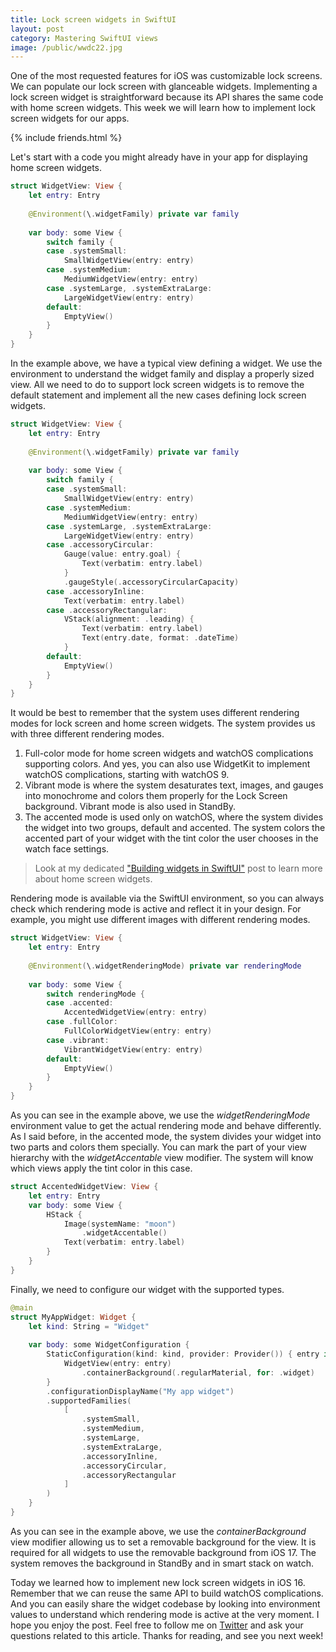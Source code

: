 ```yaml
---
title: Lock screen widgets in SwiftUI
layout: post
category: Mastering SwiftUI views
image: /public/wwdc22.jpg
---
```


One of the most requested features for iOS was customizable lock screens. We can populate our lock screen with glanceable widgets. Implementing a lock screen widget is straightforward because its API shares the same code with home screen widgets. This week we will learn how to implement lock screen widgets for our apps.

{% include friends.html %}

Let's start with a code you might already have in your app for displaying home screen widgets.

```swift
struct WidgetView: View {
    let entry: Entry
    
    @Environment(\.widgetFamily) private var family
    
    var body: some View {
        switch family {
        case .systemSmall:
            SmallWidgetView(entry: entry)
        case .systemMedium:
            MediumWidgetView(entry: entry)
        case .systemLarge, .systemExtraLarge:
            LargeWidgetView(entry: entry)
        default:
            EmptyView()
        }
    }
}
```

In the example above, we have a typical view defining a widget. We use the environment to understand the widget family and display a properly sized view. All we need to do to support lock screen widgets is to remove the default statement and implement all the new cases defining lock screen widgets.

```swift
struct WidgetView: View {
    let entry: Entry
    
    @Environment(\.widgetFamily) private var family
    
    var body: some View {
        switch family {
        case .systemSmall:
            SmallWidgetView(entry: entry)
        case .systemMedium:
            MediumWidgetView(entry: entry)
        case .systemLarge, .systemExtraLarge:
            LargeWidgetView(entry: entry)
        case .accessoryCircular:
            Gauge(value: entry.goal) {
                Text(verbatim: entry.label)
            }
            .gaugeStyle(.accessoryCircularCapacity)
        case .accessoryInline:
            Text(verbatim: entry.label)
        case .accessoryRectangular:
            VStack(alignment: .leading) {
                Text(verbatim: entry.label)
                Text(entry.date, format: .dateTime)
            }
        default:
            EmptyView()
        }
    }
}
```

It would be best to remember that the system uses different rendering modes for lock screen and home screen widgets. The system provides us with three different rendering modes.

1. Full-color mode for home screen widgets and watchOS complications supporting colors. And yes, you can also use WidgetKit to implement watchOS complications, starting with watchOS 9.
2. Vibrant mode is where the system desaturates text, images, and gauges into monochrome and colors them properly for the Lock Screen background. Vibrant mode is also used in StandBy.
3. The accented mode is used only on watchOS, where the system divides the widget into two groups, default and accented. The system colors the accented part of your widget with the tint color the user chooses in the watch face settings.

> Look at my dedicated ["Building widgets in SwiftUI"](/2020/09/09/building-widgets-in-swiftui/) post to learn more about home screen widgets.

Rendering mode is available via the SwiftUI environment, so you can always check which rendering mode is active and reflect it in your design. For example, you might use different images with different rendering modes.

```swift
struct WidgetView: View {
    let entry: Entry
    
    @Environment(\.widgetRenderingMode) private var renderingMode
    
    var body: some View {
        switch renderingMode {
        case .accented:
            AccentedWidgetView(entry: entry)
        case .fullColor:
            FullColorWidgetView(entry: entry)
        case .vibrant:
            VibrantWidgetView(entry: entry)
        default:
            EmptyView()
        }
    }
}
```

As you can see in the example above, we use the *widgetRenderingMode* environment value to get the actual rendering mode and behave differently. As I said before, in the accented mode, the system divides your widget into two parts and colors them specially. You can mark the part of your view hierarchy with the *widgetAccentable* view modifier. The system will know which views apply the tint color in this case.

```swift
struct AccentedWidgetView: View {
    let entry: Entry
    var body: some View {
        HStack {
            Image(systemName: "moon")
                .widgetAccentable()
            Text(verbatim: entry.label)
        }
    }
}
```

Finally, we need to configure our widget with the supported types.

```swift
@main
struct MyAppWidget: Widget {
    let kind: String = "Widget"
    
    var body: some WidgetConfiguration {
        StaticConfiguration(kind: kind, provider: Provider()) { entry in
            WidgetView(entry: entry)
                .containerBackground(.regularMaterial, for: .widget)
        }
        .configurationDisplayName("My app widget")
        .supportedFamilies(
            [
                .systemSmall,
                .systemMedium,
                .systemLarge,
                .systemExtraLarge,
                .accessoryInline,
                .accessoryCircular,
                .accessoryRectangular
            ]
        )
    }
}
```

As you can see in the example above, we use the *containerBackground* view modifier allowing us to set a removable background for the view. It is required for all widgets to use the removable background from iOS 17. The system removes the background in StandBy and in smart stack on watch.

Today we learned how to implement new lock screen widgets in iOS 16. Remember that we can reuse the same API to build watchOS complications. And you can easily share the widget codebase by looking into environment values to understand which rendering mode is active at the very moment. I hope you enjoy the post. Feel free to follow me on [Twitter](https://twitter.com/mecid) and ask your questions related to this article. Thanks for reading, and see you next week!
